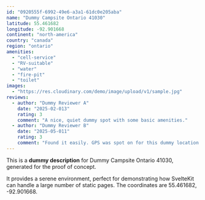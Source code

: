 ```yaml
---
id: "0920555f-6992-49e6-a3a1-61dc0e205aba"
name: "Dummy Campsite Ontario 41030"
latitude: 55.461682
longitude: -92.901668
continent: "north-america"
country: "canada"
region: "ontario"
amenities:
  - "cell-service"
  - "RV-suitable"
  - "water"
  - "fire-pit"
  - "toilet"
images:
  - "https://res.cloudinary.com/demo/image/upload/v1/sample.jpg"
reviews:
  - author: "Dummy Reviewer A"
    date: "2025-02-013"
    rating: 3
    comment: "A nice, quiet dummy spot with some basic amenities."
  - author: "Dummy Reviewer B"
    date: "2025-05-011"
    rating: 3
    comment: "Found it easily. GPS was spot on for this dummy location."
---
```


This is a **dummy description** for Dummy Campsite Ontario 41030, generated for the proof of concept.

It provides a serene environment, perfect for demonstrating how SvelteKit can handle a large number of static pages. The coordinates are 55.461682, -92.901668.
